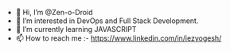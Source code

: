 - 👋 Hi, I’m @Zen-o-Droid
- 👀 I’m interested in DevOps and Full Stack Development.
- 🌱 I’m currently learning JAVASCRIPT
- 📫 How to reach me :- 
      https://www.linkedin.com/in/iezyogesh/

<!---
Zen-o-Droid/Zen-o-Droid is a ✨ special ✨ repository because its `README.md` (this file) appears on your GitHub profile.
You can click the Preview link to take a look at your changes.
--->
